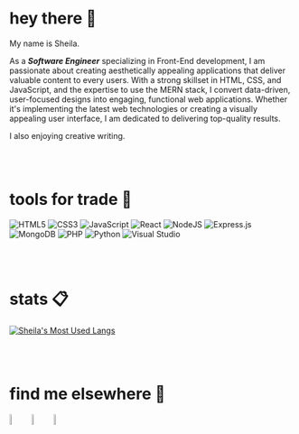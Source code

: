 # hey there :wave:
My name is Sheila. 

As a ***Software Engineer*** specializing in Front-End development, I am passionate about creating aesthetically appealing applications that deliver valuable content to every users. With a strong skillset in HTML, CSS, and JavaScript, and the expertise to use the MERN stack, I convert data-driven, user-focused designs into engaging, functional web applications. Whether it's implementing the latest web technologies or creating a visually appealing user interface, I am dedicated to delivering top-quality results.

I also enjoying creative writing. 

<br>
<br>


# tools for trade :hammer:
![HTML5](https://img.shields.io/badge/html5-%23E34F26.svg?style=for-the-badge&logo=html5&logoColor=white)
![CSS3](https://img.shields.io/badge/css3-%231572B6.svg?style=for-the-badge&logo=css3&logoColor=white)
![JavaScript](https://img.shields.io/badge/javascript-%23323330.svg?style=for-the-badge&logo=javascript&logoColor=%23F7DF1E)
![React](https://img.shields.io/badge/react-%2320232a.svg?style=for-the-badge&logo=react&logoColor=%2361DAFB)
![NodeJS](https://img.shields.io/badge/node.js-6DA55F?style=for-the-badge&logo=node.js&logoColor=white)
![Express.js](https://img.shields.io/badge/express.js-%23404d59.svg?style=for-the-badge&logo=express&logoColor=%2361DAFB)
![MongoDB](https://img.shields.io/badge/MongoDB-%234ea94b.svg?style=for-the-badge&logo=mongodb&logoColor=white)
![PHP](https://img.shields.io/badge/php-%23777BB4.svg?style=for-the-badge&logo=php&logoColor=white)
![Python](https://img.shields.io/badge/python-3670A0?style=for-the-badge&logo=python&logoColor=ffdd54)
![Visual Studio](https://img.shields.io/badge/Visual%20Studio-5C2D91.svg?style=for-the-badge&logo=visual-studio&logoColor=white)

<br>
<br>

# stats :clipboard:
<!-- ![Sheila's's GitHub stats](https://github-readme-stats.vercel.app/api?username=svalfaro&show_icons=true&theme=vue-dark) -->
[![Sheila's Most Used Langs](https://github-readme-stats.vercel.app/api/top-langs/?username=svalfaro&layout=compact&count_private=true)](https://github.com/svalfaro/github-readme-stats)

<br>
<br>

# find me elsewhere :telescope:
<a href="mailto:sheilavalfaro@gmail.com"><img src="https://user-images.githubusercontent.com/37648600/171533313-bc22b2f5-f063-4d8f-ad86-725f240a2519.svg" width="7%"/></a>
<a href="https://twitter.com/Isedbrrrr"><img src="https://user-images.githubusercontent.com/37648600/171534018-ea35a271-7356-44b9-8c74-f398545a3bb0.svg" width="7%"/></a>
<a href="https://www.linkedin.com/in/sheila-alfaro-2017a3193/"><img src="https://user-images.githubusercontent.com/37648600/171534249-58f8c73a-4c1a-4896-9124-33d563b27cfb.svg" width="7%"/></a>
